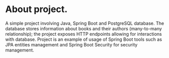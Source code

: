 # About project.
A simple project involving Java, Spring Boot and PostgreSQL database. The database stores information about books and their authors (many-to-many relationship); the project exposes HTTP endpoints allowing for interactions with database. Project is an example of usage of Spring Boot tools such as JPA entities management and Spring Boot Security for security management.
